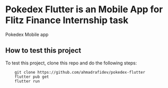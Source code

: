 # Pokedex Flutter is an Mobile App for Flitz Finance Internship task

Pokedex Mobile app

## How to test this project

To test this project, clone this repo and do the following steps:

        git clone https://github.com/ahmadrafidev/pokedex-flutter
        flutter pub get
        flutter run

